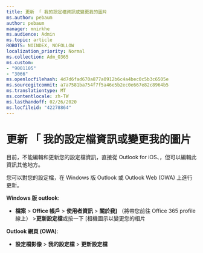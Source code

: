 ```yaml
---
title: 更新 「 我的設定檔資訊或變更我的圖片
ms.author: pebaum
author: pebaum
manager: mnirkhe
ms.audience: Admin
ms.topic: article
ROBOTS: NOINDEX, NOFOLLOW
localization_priority: Normal
ms.collection: Adm_O365
ms.custom:
- "9001105"
- "3066"
ms.openlocfilehash: 4d7d6fad670a877a0912b6c4a4bec0c5b3c6505e
ms.sourcegitcommit: a7a7581ba754f7f5a46e5b2ec0e667e82c8964b5
ms.translationtype: MT
ms.contentlocale: zh-TW
ms.lasthandoff: 02/26/2020
ms.locfileid: "42278864"
---
```

# <a name="update-my-profile-information-or-change-my-picture"></a>更新 「 我的設定檔資訊或變更我的圖片

目前，不能編輯和更新您的設定檔資訊，直接從 Outlook for iOS、，但可以編輯此資訊其他地方。 

您可以對您的設定檔，在 Windows 版 Outlook 或 Outlook Web (OWA) 上進行更新。 

**Windows 版 outlook**: 

- **檔案** > **Office 帳戶** > **使用者資訊** > **關於我]** （將帶您前往 Office 365 profile 線上） >**更新設定檔**或按一下 [相機圖示以變更您的相片  
  
**Outlook 網頁 (OWA)**: 

- **設定檔影像** > **我的設定檔** > **更新設定檔**
